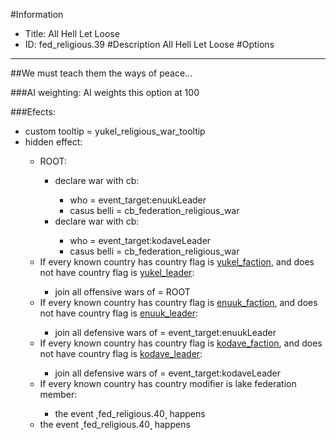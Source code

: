 #Information
 - Title: All Hell Let Loose
 - ID: fed_religious.39
#Description
All Hell Let Loose
#Options

___
##We must teach them the ways of peace...

###AI weighting:
AI weights this option at 100


###Efects:<ul><li>custom tooltip = yukel_religious_war_tooltip</li><li>hidden effect:</li><ul><li>ROOT:</li><ul><li>declare war with cb:</li><ul><li>who = event_target:enuukLeader</li><li>casus belli = cb_federation_religious_war</li></ul><li>declare war with cb:</li><ul><li>who = event_target:kodaveLeader</li><li>casus belli = cb_federation_religious_war</li></ul></ul><li>If every known country has country flag is [yukel_faction](../flags/yukel_faction.md), and does not have country flag is [yukel_leader](../flags/yukel_leader.md):</li><ul><li>join all offensive wars of = ROOT</li></ul><li>If every known country has country flag is [enuuk_faction](../flags/enuuk_faction.md), and does not have country flag is [enuuk_leader](../flags/enuuk_leader.md):</li><ul><li>join all defensive wars of = event_target:enuukLeader</li></ul><li>If every known country has country flag is [kodave_faction](../flags/kodave_faction.md), and does not have country flag is [kodave_leader](../flags/kodave_leader.md):</li><ul><li>join all defensive wars of = event_target:kodaveLeader</li></ul><li>If every known country has country modifier is lake federation member:</li><ul><li>the event ˻fed_religious.40˼ happens</li></ul><li>the event ˻fed_religious.40˼ happens</li></ul></ul>
